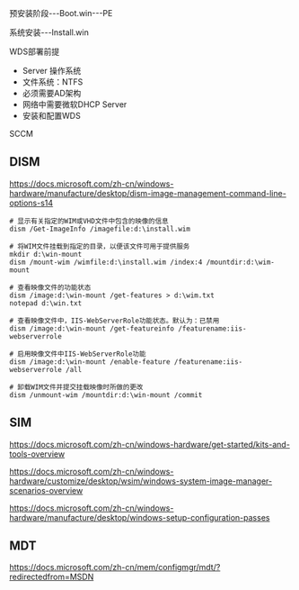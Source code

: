预安装阶段---Boot.win---PE

系统安装---Install.win



WDS部署前提

- Server 操作系统
- 文件系统：NTFS
- 必须需要AD架构
- 网络中需要微软DHCP Server
- 安装和配置WDS



SCCM





## DISM

https://docs.microsoft.com/zh-cn/windows-hardware/manufacture/desktop/dism-image-management-command-line-options-s14

```
# 显示有关指定的WIM或VHD文件中包含的映像的信息
dism /Get-ImageInfo /imagefile:d:\install.wim

# 将WIM文件挂载到指定的目录，以便该文件可用于提供服务
mkdir d:\win-mount
dism /mount-wim /wimfile:d:\install.wim /index:4 /mountdir:d:\wim-mount

# 查看映像文件的功能状态
dism /image:d:\win-mount /get-features > d:\wim.txt
notepad d:\win.txt

# 查看映像文件中，IIS-WebServerRole功能状态。默认为：已禁用
dism /image:d:\win-mount /get-featureinfo /featurename:iis-webserverrole

# 启用映像文件中IIS-WebServerRole功能
dism /image:d:\win-mount /enable-feature /featurename:iis-webserverrole /all

# 卸载WIM文件并提交挂载映像时所做的更改
dism /unmount-wim /mountdir:d:\win-mount /commit
```

## SIM

https://docs.microsoft.com/zh-cn/windows-hardware/get-started/kits-and-tools-overview

https://docs.microsoft.com/zh-cn/windows-hardware/customize/desktop/wsim/windows-system-image-manager-scenarios-overview

https://docs.microsoft.com/zh-cn/windows-hardware/manufacture/desktop/windows-setup-configuration-passes



## MDT

https://docs.microsoft.com/zh-cn/mem/configmgr/mdt/?redirectedfrom=MSDN





